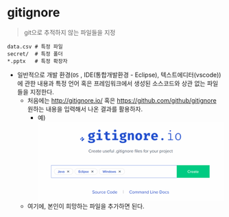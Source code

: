 # gitignore

> git으로 추적하지 않는 파일들을 지정

```
data.csv # 특정 파일
secret/  # 특정 폴더
*.pptx   # 특정 확장자

```

* 일반적으로 개발 환경(`OS` , IDE(통합개발환경 - Eclipse), 텍스트에디터(vscode))에 관한 내용과 특정 언어 혹은 프레임워크에서 생성된 소스코드와 상관 없는 파일들을 지정한다.
  * 처음에는 http://gitignore.io/  혹은 https://github.com/github/gitignore 원하는 내용을 입력해서 나온 결과를 활용하자.
    * 예) ![image-20210205093403499](md-images/image-20210205093403499.png)
  * 여기에, 본인이 희망하는 파일을 추가하면 된다.
